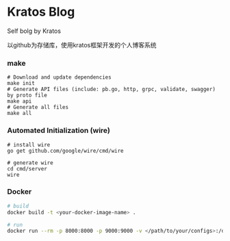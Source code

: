 # Kratos Blog

Self bolg by Kratos

以github为存储库，使用kratos框架开发的个人博客系统

### make 
```
# Download and update dependencies
make init
# Generate API files (include: pb.go, http, grpc, validate, swagger) by proto file
make api
# Generate all files
make all
```
### Automated Initialization (wire)
```
# install wire
go get github.com/google/wire/cmd/wire

# generate wire
cd cmd/server
wire
```

### Docker
```bash
# build
docker build -t <your-docker-image-name> .

# run
docker run --rm -p 8000:8000 -p 9000:9000 -v </path/to/your/configs>:/data/conf <your-docker-image-name>
```

